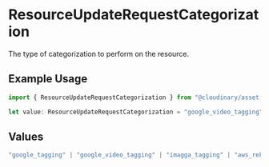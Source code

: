 # ResourceUpdateRequestCategorization

The type of categorization to perform on the resource.

## Example Usage

```typescript
import { ResourceUpdateRequestCategorization } from "@cloudinary/asset-management/models/components";

let value: ResourceUpdateRequestCategorization = "google_video_tagging";
```

## Values

```typescript
"google_tagging" | "google_video_tagging" | "imagga_tagging" | "aws_rek_tagging"
```